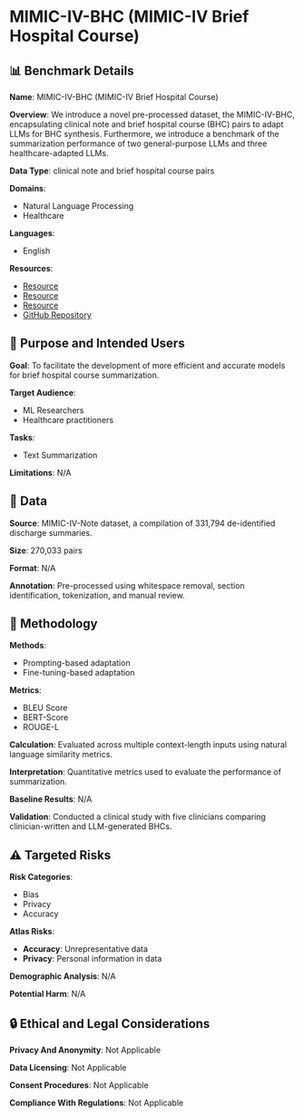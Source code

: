 # MIMIC-IV-BHC (MIMIC-IV Brief Hospital Course)

## 📊 Benchmark Details

**Name**: MIMIC-IV-BHC (MIMIC-IV Brief Hospital Course)

**Overview**: We introduce a novel pre-processed dataset, the MIMIC-IV-BHC, encapsulating clinical note and brief hospital course (BHC) pairs to adapt LLMs for BHC synthesis. Furthermore, we introduce a benchmark of the summarization performance of two general-purpose LLMs and three healthcare-adapted LLMs.

**Data Type**: clinical note and brief hospital course pairs

**Domains**:
- Natural Language Processing
- Healthcare

**Languages**:
- English

**Resources**:
- [Resource](https://doi.org/10.13026/fh2q-4148)
- [Resource](https://www.physionet.org/content/mimic-iv-note/2.2/)
- [Resource](https://physionet.org/content/clinical-t5/1.0.0/)
- [GitHub Repository](https://github.com/StanfordMIMI/clin-bhc-summ)

## 🎯 Purpose and Intended Users

**Goal**: To facilitate the development of more efficient and accurate models for brief hospital course summarization.

**Target Audience**:
- ML Researchers
- Healthcare practitioners

**Tasks**:
- Text Summarization

**Limitations**: N/A

## 💾 Data

**Source**: MIMIC-IV-Note dataset, a compilation of 331,794 de-identified discharge summaries.

**Size**: 270,033 pairs

**Format**: N/A

**Annotation**: Pre-processed using whitespace removal, section identification, tokenization, and manual review.

## 🔬 Methodology

**Methods**:
- Prompting-based adaptation
- Fine-tuning-based adaptation

**Metrics**:
- BLEU Score
- BERT-Score
- ROUGE-L

**Calculation**: Evaluated across multiple context-length inputs using natural language similarity metrics.

**Interpretation**: Quantitative metrics used to evaluate the performance of summarization.

**Baseline Results**: N/A

**Validation**: Conducted a clinical study with five clinicians comparing clinician-written and LLM-generated BHCs.

## ⚠️ Targeted Risks

**Risk Categories**:
- Bias
- Privacy
- Accuracy

**Atlas Risks**:
- **Accuracy**: Unrepresentative data
- **Privacy**: Personal information in data

**Demographic Analysis**: N/A

**Potential Harm**: N/A

## 🔒 Ethical and Legal Considerations

**Privacy And Anonymity**: Not Applicable

**Data Licensing**: Not Applicable

**Consent Procedures**: Not Applicable

**Compliance With Regulations**: Not Applicable
